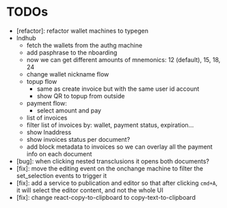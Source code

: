 # TODOs

- [refactor]: refactor wallet machines to typegen
- lndhub
  - fetch the wallets from the authg machine
  - add pasphrase to the nboarding
  - now we can get different amounts of mnemonics: 12 (default), 15, 18, 24
  - change wallet nickname flow
  - topup flow
    - same as create invoice but with the same user id account
    - show QR to topup from outside
  - payment flow:
    - select amount and pay
  - list of invoices
  - filter list of invoices by: wallet, payment status, expiration...
  - show lnaddress
  - show invoices status per document?
  - add block metadata to invoices so we can overlay all the payment info on
    each document
- [bug]: when clicking nested transclusions it opens both documents?
- [fix]: move the editing event on the onchange machine to filter the
  set_selection events to trigger it
- [fix]: add a service to publication and editor so that after clicking `cmd+A`,
  it will select the editor content, and not the whole UI
- [fix]: change react-copy-to-clipboard to copy-text-to-clipboard
